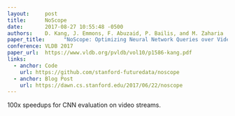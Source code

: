 ```yaml
---
layout:     post
title:      NoScope
date:       2017-08-27 10:55:48 -0500
authors:    D. Kang, J. Emmons, F. Abuzaid, P. Bailis, and M. Zaharia
paper_title:      "NoScope: Optimizing Neural Network Queries over Video at Scale"
conference: VLDB 2017
paper_url:  https://www.vldb.org/pvldb/vol10/p1586-kang.pdf
links:
  - anchor: Code
    url: https://github.com/stanford-futuredata/noscope
  - anchor: Blog Post
    url: https://dawn.cs.stanford.edu/2017/06/22/noscope
---
```

100x speedups for CNN evaluation on video streams.
